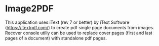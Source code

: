 # Image2PDF

This application uses iText (rev 7 or better) by iText Software (https://itextpdf.com/) to create pdf single page documents from images.
Recover console utiliy can be used to replace cover pages (first and last pages of a document) with standalone pdf pages.
